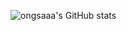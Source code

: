 ![ongsaaa's GitHub stats](https://github-readme-stats.vercel.app/api?username=ongsaaa&show_icons=true&theme=radical)

